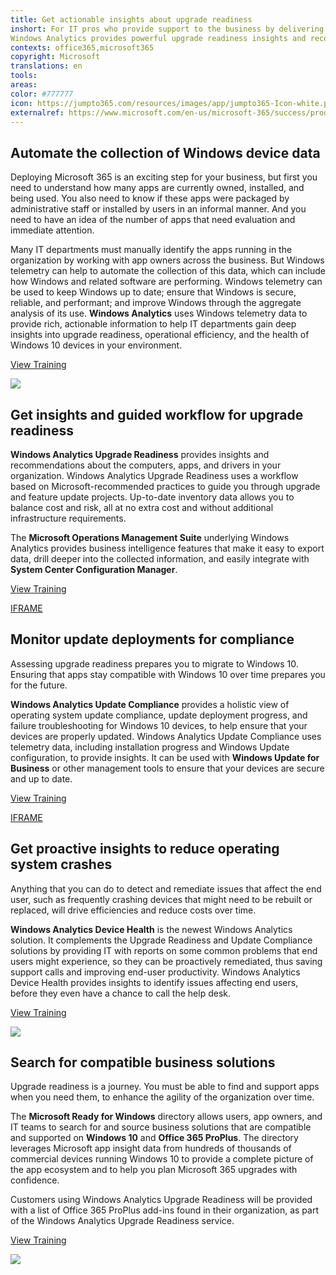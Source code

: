 ```yaml
---
title: Get actionable insights about upgrade readiness
inshort: For IT pros who provide support to the business by delivering apps that enhance the agility of the organization, planning for operating system upgrades can be a challenge.
Windows Analytics provides powerful upgrade readiness insights and recommendations about the computers, apps, and drivers in your organization. These insights allow app owners and IT teams to identify compatibility issues that can block an upgrade, implement fixes that are known to Microsoft, and accelerate deployment of Microsoft 365.
contexts: office365,microsoft365
copyright: Microsoft
translations: en
tools: 
areas: 
color: #777777
icon: https://jumpto365.com/resources/images/app/jumpto365-Icon-white.png
externalref: https://www.microsoft.com/en-us/microsoft-365/success/productivitylibrary/get-actionable-insights-about-upgrade-readiness
---
```


## Automate the collection of Windows device data

Deploying Microsoft 365 is an exciting step for your business, but first you need to understand how many apps are currently owned, installed, and being used. You also need to know if these apps were packaged by administrative staff or installed by users in an informal manner. And you need to have an idea of the number of apps that need evaluation and immediate attention.

Many IT departments must manually identify the apps running in the organization by working with app owners across the business. But Windows telemetry can help to automate the collection of this data, which can include how Windows and related software are performing. Windows telemetry can be used to keep Windows up to date; ensure that Windows is secure, reliable, and performant; and improve Windows through the aggregate analysis of its use. **Windows Analytics** uses Windows telemetry data to provide rich, actionable information to help IT departments gain deep insights into upgrade readiness, operational efficiency, and the health of Windows 10 devices in your environment.

[View Training](https://docs.microsoft.com/windows/configuration/configure-windows-telemetry-in-your-organization)

![](http://img-prod-cms-rt-microsoft-com.akamaized.net/cms/api/am/imageFileData/RE1NNTA?ver=2370)

## Get insights and guided workflow for upgrade readiness

**Windows Analytics Upgrade Readiness** provides insights and recommendations about the computers, apps, and drivers in your organization. Windows Analytics Upgrade Readiness uses a workflow based on Microsoft-recommended practices to guide you through upgrade and feature update projects. Up-to-date inventory data allows you to balance cost and risk, all at no extra cost and without additional infrastructure requirements.

The **Microsoft Operations Management Suite** underlying Windows Analytics provides business intelligence features that make it easy to export data, drill deeper into the collected information, and easily integrate with **System Center Configuration Manager**.

[View Training](https://docs.microsoft.com/windows/deployment/upgrade/manage-windows-upgrades-with-upgrade-readiness)

[IFRAME](https://www.microsoft.com/en-us/videoplayer/embed/RE1XYOe)

## Monitor update deployments for compliance

Assessing upgrade readiness prepares you to migrate to Windows 10. Ensuring that apps stay compatible with Windows 10 over time prepares you for the future.

**Windows Analytics Update Compliance** provides a holistic view of operating system update compliance, update deployment progress, and failure troubleshooting for Windows 10 devices, to help ensure that your devices are properly updated. Windows Analytics Update Compliance uses telemetry data, including installation progress and Windows Update configuration, to provide insights. It can be used with **Windows Update for Business** or other management tools to ensure that your devices are secure and up to date.

[View Training](https://docs.microsoft.com/windows/deployment/update/update-compliance-monitor)

[IFRAME](https://www.microsoft.com/en-us/videoplayer/embed/RE1UPrP)

## Get proactive insights to reduce operating system crashes

Anything that you can do to detect and remediate issues that affect the end user, such as frequently crashing devices that might need to be rebuilt or replaced, will drive efficiencies and reduce costs over time.

**Windows Analytics Device Health** is the newest Windows Analytics solution. It complements the Upgrade Readiness and Update Compliance solutions by providing IT with reports on some common problems that end users might experience, so they can be proactively remediated, thus saving support calls and improving end-user productivity. Windows Analytics Device Health provides insights to identify issues affecting end users, before they even have a chance to call the help desk.

[View Training](https://docs.microsoft.com/windows/deployment/update/device-health-monitor)

![](http://img-prod-cms-rt-microsoft-com.akamaized.net/cms/api/am/imageFileData/RE1NO4R?ver=4d4b)

## Search for compatible business solutions

Upgrade readiness is a journey. You must be able to find and support apps when you need them, to enhance the agility of the organization over time.

The **Microsoft Ready for Windows** directory allows users, app owners, and IT teams to search for and source business solutions that are compatible and supported on **Windows 10** and **Office 365 ProPlus**. The directory leverages Microsoft app insight data from hundreds of thousands of commercial devices running Windows 10 to provide a complete picture of the app ecosystem and to help you plan Microsoft 365 upgrades with confidence.

Customers using Windows Analytics Upgrade Readiness will be provided with a list of Office 365 ProPlus add-ins found in their organization, as part of the Windows Analytics Upgrade Readiness service.

[View Training](https://developer.microsoft.com/windows/ready-for-windows/#/)

![](http://img-prod-cms-rt-microsoft-com.akamaized.net/cms/api/am/imageFileData/RE1NOm9?ver=27ec)

